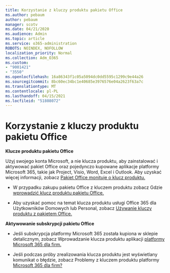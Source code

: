 ```yaml
---
title: Korzystanie z kluczy produktu pakietu Office
ms.author: pebaum
author: pebaum
manager: scotv
ms.date: 04/21/2020
ms.audience: Admin
ms.topic: article
ms.service: o365-administration
ROBOTS: NOINDEX, NOFOLLOW
localization_priority: Normal
ms.collection: Adm_O365
ms.custom:
- "9001421"
- "3550"
ms.openlocfilehash: 16a86343f1c05a5094dc0dd5595c1299c9e44a26
ms.sourcegitcommit: 8bc60ec34bc1e40685e3976576e04a2623f63a7c
ms.translationtype: MT
ms.contentlocale: pl-PL
ms.lasthandoff: 04/15/2021
ms.locfileid: "51808072"
---
```

# <a name="using-office-product-keys"></a>Korzystanie z kluczy produktu pakietu Office

**Klucze produktu pakietu Office**

Użyj swojego konta Microsoft, a nie klucza produktu, aby zainstalować i aktywować pakiet Office oraz pojedynczo kupowane aplikacje platformy Microsoft 365, takie jak Project, Visio, Word, Excel i Outlook. Aby uzyskać więcej informacji, zobacz [Pakiet Office monituje o klucz produktu.](https://support.office.com/article/12a5763a-d45c-4685-8c95-a44500213759?ui=en-US&rs=en-US&ad=US#bkmk_promptforpkey)

- W przypadku zakupu pakietu Office z kluczem produktu zobacz Gdzie [wprowadzić klucz produktu pakietu Office.](https://support.office.com/article/Where-to-enter-your-Office-product-key-0a82e5ae-739e-4b92-a6f4-2ec780c185db)

- Aby uzyskać pomoc na temat klucza produktu usługi Office 365 dla Użytkowników Domowych lub Personal, zobacz [Używanie kluczy produktu z pakietem Office.](https://support.office.com/article/using-product-keys-with-office-12a5763a-d45c-4685-8c95-a44500213759)

**Aktywowanie subskrypcji pakietu Office** 

- Jeśli subskrypcja platformy Microsoft 365 została kupiona w sklepie detalicznym, zobacz Wprowadzanie klucza produktu aplikacji [platformy Microsoft 365 dla firm.](https://docs.microsoft.com/microsoft-365/commerce/enter-your-product-key)

- Jeśli podczas próby zrealizowania klucza produktu jest wyświetlany komunikat o błędzie, zobacz Problemy z kluczem produktu platformy [Microsoft 365 dla firm?](https://docs.microsoft.com/microsoft-365/commerce/product-key-errors-and-solutions)
